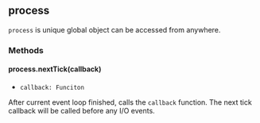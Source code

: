 ## process

`process` is unique global object can be accessed from anywhere.

### Methods

#### process.nextTick(callback)

* `callback: Funciton`

After current event loop finished, calls the `callback` function. The next tick callback will be called before any I/O events.